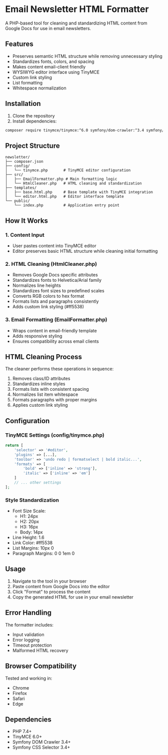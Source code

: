 # Email Newsletter HTML Formatter

A PHP-based tool for cleaning and standardizing HTML content from Google Docs for use in email newsletters.

## Features

- Preserves semantic HTML structure while removing unnecessary styling
- Standardizes fonts, colors, and spacing
- Makes content email-client friendly
- WYSIWYG editor interface using TinyMCE
- Custom link styling
- List formatting
- Whitespace normalization

## Installation

1. Clone the repository
2. Install dependencies:
```bash
composer require tinymce/tinymce:^6.0 symfony/dom-crawler:^3.4 symfony/css-selector:^3.4
```

## Project Structure

```
newsletter/
├── composer.json
├── config/
│   └── tinymce.php       # TinyMCE editor configuration
├── src/
│   ├── EmailFormatter.php # Main formatting logic
│   └── HtmlCleaner.php   # HTML cleaning and standardization
├── templates/
│   ├── base.html.php     # Base template with TinyMCE integration
│   └── editor.html.php   # Editor interface template
└── public/
    └── index.php         # Application entry point
```

## How It Works

### 1. Content Input
- User pastes content into TinyMCE editor
- Editor preserves basic HTML structure while cleaning initial formatting

### 2. HTML Cleaning (HtmlCleaner.php)
- Removes Google Docs specific attributes
- Standardizes fonts to Helvetica/Arial family
- Normalizes line heights
- Standardizes font sizes to predefined scales
- Converts RGB colors to hex format
- Formats lists and paragraphs consistently
- Adds custom link styling (#ff5538)

### 3. Email Formatting (EmailFormatter.php)
- Wraps content in email-friendly template
- Adds responsive styling
- Ensures compatibility across email clients

## HTML Cleaning Process

The cleaner performs these operations in sequence:
1. Removes class/ID attributes
2. Standardizes inline styles
3. Formats lists with consistent spacing
4. Normalizes list item whitespace
5. Formats paragraphs with proper margins
6. Applies custom link styling

## Configuration

### TinyMCE Settings (config/tinymce.php)
```php
return [
    'selector' => '#editor',
    'plugins' => [...],
    'toolbar' => 'undo redo | formatselect | bold italic...',
    'formats' => [
        'bold' => ['inline' => 'strong'],
        'italic' => ['inline' => 'em']
    ]
    // ... other settings
];
```

### Style Standardization
- Font Size Scale:
  - H1: 24px
  - H2: 20px
  - H3: 16px
  - Body: 14px
- Line Height: 1.6
- Link Color: #ff5538
- List Margins: 10px 0
- Paragraph Margins: 0 0 1em 0

## Usage

1. Navigate to the tool in your browser
2. Paste content from Google Docs into the editor
3. Click "Format" to process the content
4. Copy the generated HTML for use in your email newsletter

## Error Handling

The formatter includes:
- Input validation
- Error logging
- Timeout protection
- Malformed HTML recovery

## Browser Compatibility

Tested and working in:
- Chrome
- Firefox
- Safari
- Edge

## Dependencies

- PHP 7.4+
- TinyMCE 6.0+
- Symfony DOM Crawler 3.4+
- Symfony CSS Selector 3.4+
